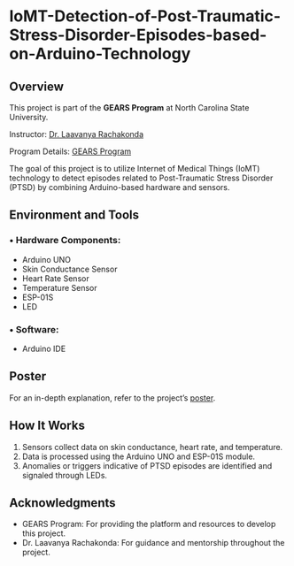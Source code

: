 # IoMT-Detection-of-Post-Traumatic-Stress-Disorder-Episodes-based-on-Arduino-Technology

## Overview

This project is part of the **GEARS Program** at North Carolina State University.

Instructor: [Dr. Laavanya Rachakonda](https://sites.google.com/view/laavanyarachakonda)

Program Details: [GEARS Program](https://gti.ncsu.edu/gears/)

The goal of this project is to utilize Internet of Medical Things (IoMT) technology to detect episodes related to Post-Traumatic Stress Disorder (PTSD) by combining Arduino-based hardware and sensors.

## Environment and Tools
### • Hardware Components:
- Arduino UNO
- Skin Conductance Sensor
- Heart Rate Sensor
- Temperature Sensor
- ESP-01S
- LED
 
### • Software:
- Arduino IDE

## Poster
For an in-depth explanation, refer to the project’s [poster](https://github.com/ShawnCai223/IoMT-Detection-of-Post-Traumatic-Stress-Disorder-Episodes-based-on-Arduino-Technology/blob/main/Poster.pdf).

## How It Works
1. Sensors collect data on skin conductance, heart rate, and temperature.
2. Data is processed using the Arduino UNO and ESP-01S module.
3. Anomalies or triggers indicative of PTSD episodes are identified and signaled through LEDs.

## Acknowledgments
- GEARS Program: For providing the platform and resources to develop this project.
- Dr. Laavanya Rachakonda: For guidance and mentorship throughout the project.
